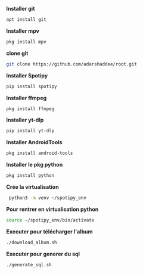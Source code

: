 **Installer git** 
```bash
apt install git
```
**Installer mpv** 
```bash
pkg install mpv
```
**clone git** 
```bash
git clone https://github.com/adarshaddee/root.git
```
**Installer Spotipy** 
```bash
pip install spotipy
```
**Installer ffmpeg** 
```bash
pkg install ffmpeg
```
**Installer yt-dlp** 
```bash
pip install yt-dlp
```
**Installer AndroidTools** 
```bash
pkg install android-tools
```
**Installer le pkg python** 
```bash
pkg install python
```
**Crée la virtualisation**
```bash
 python3 -m venv ~/spotipy_env
```
**Pour rentrer en virtualisation python**
```bash
source ~/spotipy_env/bin/activate
```
**Executer pour télécharger l'album**
```bash
./download_album.sh
```
**Executer pour generer du sql** 
```bash
./generate_sql.sh
```
